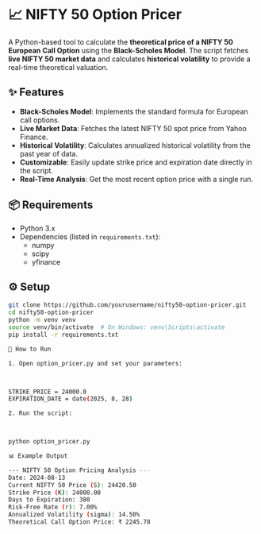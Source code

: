 # 📈 NIFTY 50 Option Pricer

A Python-based tool to calculate the **theoretical price of a NIFTY 50 European Call Option** using the **Black-Scholes Model**. The script fetches **live NIFTY 50 market data** and calculates **historical volatility** to provide a real-time theoretical valuation.

## ✨ Features
- **Black-Scholes Model**: Implements the standard formula for European call options.
- **Live Market Data**: Fetches the latest NIFTY 50 spot price from Yahoo Finance.
- **Historical Volatility**: Calculates annualized historical volatility from the past year of data.
- **Customizable**: Easily update strike price and expiration date directly in the script.
- **Real-Time Analysis**: Get the most recent option price with a single run.

## 📦 Requirements
- Python 3.x  
- Dependencies (listed in `requirements.txt`):
  - numpy
  - scipy
  - yfinance

## ⚙️ Setup
```bash
git clone https://github.com/yourusername/nifty50-option-pricer.git
cd nifty50-option-pricer
python -m venv venv
source venv/bin/activate  # On Windows: venv\Scripts\activate
pip install -r requirements.txt

🚀 How to Run

1. Open option_pricer.py and set your parameters:



STRIKE_PRICE = 24000.0
EXPIRATION_DATE = date(2025, 8, 28)

2. Run the script:



python option_pricer.py

📊 Example Output

--- NIFTY 50 Option Pricing Analysis ---
Date: 2024-08-13
Current NIFTY 50 Price (S): 24420.50
Strike Price (K): 24000.00
Days to Expiration: 380
Risk-Free Rate (r): 7.00%
Annualized Volatility (sigma): 14.50%
Theoretical Call Option Price: ₹ 2245.78